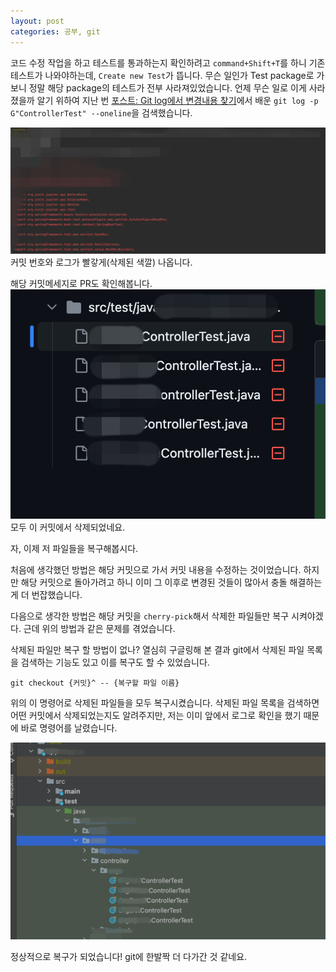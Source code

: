 ```yaml
---
layout: post
categories: 공부, git
---
```


코드 수정 작업을 하고 테스트를 통과하는지 확인하려고 `command+Shift+T`를 하니 기존 테스트가 나와야하는데, `Create new Test`가 뜹니다. 무슨 일인가 Test package로 가보니 정말 해당 package의 테스트가 전부 사라져있었습니다. 언제 무슨 일로 이게 사라졌을까 알기 위하여 지난 번 [포스트: Git log에서 변경내용 찾기](https://kyuwon53.github.io/%EA%B3%B5%EB%B6%80,/git/2023/03/23/Git-log%EC%97%90%EC%84%9C-%EB%B3%80%EA%B2%BD%EB%82%B4%EC%9A%A9-%EC%B0%BE%EA%B8%B0.html)에서 배운 `git log -p G"ControllerTest" --oneline`을 검색했습니다. 

![git log 확인](/assets/img/233841547-3cc38618-31ce-475a-a85e-308b8bb84e93.png)
커밋 번호와 로그가 빨갛게(삭제된 색깔) 나옵니다. 

해당 커밋메세지로 PR도 확인해봅니다. 
![](/assets/img/233841361-2ffb7197-9a6f-4312-bf0a-a3d0864d9c5b.png)
모두 이 커밋에서 삭제되었네요.

자, 이제 저 파일들을 복구해봅시다. 

처음에 생각했던 방법은 해당 커밋으로 가서 커밋 내용을 수정하는 것이었습니다. 
하지만 해당 커밋으로 돌아가려고 하니 이미 그 이후로 변경된 것들이 많아서 충돌 해결하는게 더 번잡했습니다. 

다음으로 생각한 방법은 해당 커밋을 `cherry-pick`해서 삭제한 파일들만 복구 시켜야겠다. 근데 위의 방법과 같은 문제를 겪었습니다. 

삭제된 파일만 복구 할 방법이 없나? 열심히 구글링해 본 결과 git에서 삭제된 파일 목록을 검색하는 기능도 있고 이를 복구도 할 수 있었습니다. 

`git checkout {커밋}^ -- {복구할 파일 이름}`

위의 이 명령어로 삭제된 파일들을 모두 복구시켰습니다. 삭제된 파일 목록을 검색하면 어떤 커밋에서 삭제되었는지도 알려주지만, 저는 이미 앞에서 로그로 확인을 했기 때문에 바로 명령어를 날렸습니다. 

![복구확인](/assets/img/233841595-38863e58-7b26-426d-8432-d9c2ce65fc4a.png)

정상적으로 복구가 되었습니다! git에 한발짝 더 다가간 것 같네요. 
